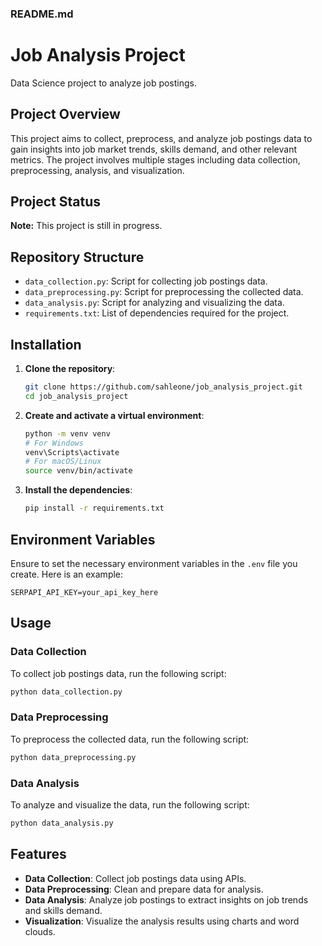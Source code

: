 ### README.md

# Job Analysis Project

Data Science project to analyze job postings.

## Project Overview

This project aims to collect, preprocess, and analyze job postings data to gain insights into job market trends, skills demand, and other relevant metrics. The project involves multiple stages including data collection, preprocessing, analysis, and visualization.

## Project Status

**Note:** This project is still in progress.

## Repository Structure

- `data_collection.py`: Script for collecting job postings data.
- `data_preprocessing.py`: Script for preprocessing the collected data.
- `data_analysis.py`: Script for analyzing and visualizing the data.
- `requirements.txt`: List of dependencies required for the project.

## Installation

1. **Clone the repository**:

   ```sh
   git clone https://github.com/sahleone/job_analysis_project.git
   cd job_analysis_project
   ```

2. **Create and activate a virtual environment**:

   ```sh
   python -m venv venv
   # For Windows
   venv\Scripts\activate
   # For macOS/Linux
   source venv/bin/activate
   ```

3. **Install the dependencies**:

   ```sh
   pip install -r requirements.txt
   ```

## Environment Variables

Ensure to set the necessary environment variables in the `.env` file you create. Here is an example:

```env
SERPAPI_API_KEY=your_api_key_here
```

## Usage

### Data Collection

To collect job postings data, run the following script:

```sh
python data_collection.py
```

### Data Preprocessing

To preprocess the collected data, run the following script:

```sh
python data_preprocessing.py
```

### Data Analysis

To analyze and visualize the data, run the following script:

```sh
python data_analysis.py
```

## Features

- **Data Collection**: Collect job postings data using APIs.
- **Data Preprocessing**: Clean and prepare data for analysis.
- **Data Analysis**: Analyze job postings to extract insights on job trends and skills demand.
- **Visualization**: Visualize the analysis results using charts and word clouds.
